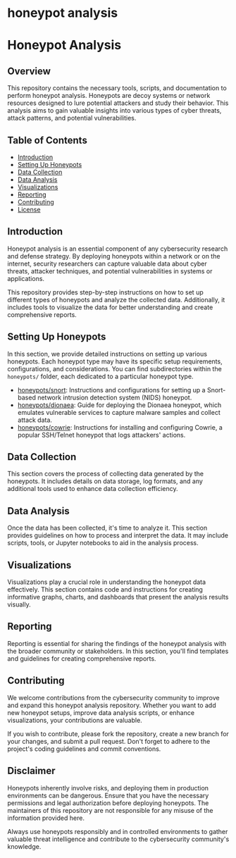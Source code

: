 # honeypot analysis

# Honeypot Analysis

## Overview

This repository contains the necessary tools, scripts, and documentation to perform honeypot analysis. Honeypots are decoy systems or network resources designed to lure potential attackers and study their behavior. This analysis aims to gain valuable insights into various types of cyber threats, attack patterns, and potential vulnerabilities.

## Table of Contents

- [Introduction](#introduction)
- [Setting Up Honeypots](#setting-up-honeypots)
- [Data Collection](#data-collection)
- [Data Analysis](#data-analysis)
- [Visualizations](#visualizations)
- [Reporting](#reporting)
- [Contributing](#contributing)
- [License](#license)

## Introduction

Honeypot analysis is an essential component of any cybersecurity research and defense strategy. By deploying honeypots within a network or on the internet, security researchers can capture valuable data about cyber threats, attacker techniques, and potential vulnerabilities in systems or applications.

This repository provides step-by-step instructions on how to set up different types of honeypots and analyze the collected data. Additionally, it includes tools to visualize the data for better understanding and create comprehensive reports.

## Setting Up Honeypots

In this section, we provide detailed instructions on setting up various honeypots. Each honeypot type may have its specific setup requirements, configurations, and considerations. You can find subdirectories within the `honeypots/` folder, each dedicated to a particular honeypot type.

- [honeypots/snort](honeypots/snort): Instructions and configurations for setting up a Snort-based network intrusion detection system (NIDS) honeypot.
- [honeypots/dionaea](honeypots/dionaea): Guide for deploying the Dionaea honeypot, which emulates vulnerable services to capture malware samples and collect attack data.
- [honeypots/cowrie](honeypots/cowrie): Instructions for installing and configuring Cowrie, a popular SSH/Telnet honeypot that logs attackers' actions.

## Data Collection

This section covers the process of collecting data generated by the honeypots. It includes details on data storage, log formats, and any additional tools used to enhance data collection efficiency.

## Data Analysis

Once the data has been collected, it's time to analyze it. This section provides guidelines on how to process and interpret the data. It may include scripts, tools, or Jupyter notebooks to aid in the analysis process.

## Visualizations

Visualizations play a crucial role in understanding the honeypot data effectively. This section contains code and instructions for creating informative graphs, charts, and dashboards that present the analysis results visually.

## Reporting

Reporting is essential for sharing the findings of the honeypot analysis with the broader community or stakeholders. In this section, you'll find templates and guidelines for creating comprehensive reports.

## Contributing

We welcome contributions from the cybersecurity community to improve and expand this honeypot analysis repository. Whether you want to add new honeypot setups, improve data analysis scripts, or enhance visualizations, your contributions are valuable.

If you wish to contribute, please fork the repository, create a new branch for your changes, and submit a pull request. Don't forget to adhere to the project's coding guidelines and commit conventions.


## Disclaimer

Honeypots inherently involve risks, and deploying them in production environments can be dangerous. Ensure that you have the necessary permissions and legal authorization before deploying honeypots. The maintainers of this repository are not responsible for any misuse of the information provided here.

Always use honeypots responsibly and in controlled environments to gather valuable threat intelligence and contribute to the cybersecurity community's knowledge.




